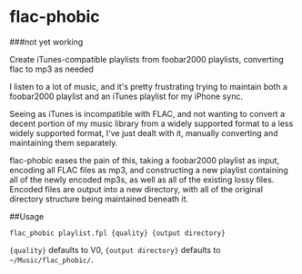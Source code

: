 # flac-phobic

###not yet working

Create iTunes-compatible playlists from foobar2000 playlists, converting flac to mp3 as needed

I listen to a lot of music, and it's pretty frustrating trying to maintain both a foobar2000 playlist and an iTunes playlist for my iPhone sync.

Seeing as iTunes is incompatible with FLAC, and not wanting to convert a decent portion of my music library from a widely supported format to a less widely supported format, I've just dealt with it, manually converting and maintaining them separately.

flac-phobic eases the pain of this, taking a foobar2000 playlist as input, encoding all FLAC files as mp3, and constructing a new playlist containing all of the newly encoded mp3s, as well as all of the existing lossy files.  Encoded files are output into a new directory, with all of the original directory structure being maintained beneath it.

##Usage

`flac_phobic playlist.fpl {quality} {output directory}`

`{quality}` defaults to V0, `{output directory}` defaults to `~/Music/flac_phobic/`.

